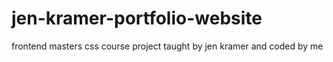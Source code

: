 # jen-kramer-portfolio-website
frontend masters css course project taught  by jen kramer  and coded  by me
